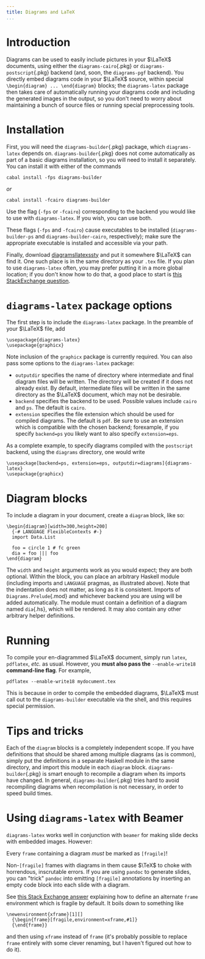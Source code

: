 ```yaml
---
title: Diagrams and LaTeX
...
```


Introduction
============

Diagrams can be used to easily include pictures in your $\LaTeX$
documents, using either the `diagrams-cairo`{.pkg} or
`diagrams-postscript`{.pkg} backend (and, soon, the `diagrams-pgf`
backend). You directly embed diagrams code in your $\LaTeX$ source,
within special `\begin{diagram} ... \end{diagram}` blocks; the
`diagrams-latex` package then takes care of automatically running your
diagrams code and including the generated images in the output, so you
don't need to worry about maintaining a bunch of source files or running
special preprocessing tools.

Installation
============

First, you will need the `diagrams-builder`{.pkg} package, which
`diagrams-latex` depends on. `diagrams-builder`{.pkg} does not come
automatically as part of a basic diagrams installation, so you will need
to install it separately. You can install it with either of the commands

    cabal install -fps diagrams-builder

*or*

    cabal install -fcairo diagrams-builder

Use the flag (`-fps` or `-fcairo`) corresponding to the backend you
would like to use with `diagrams-latex`. If you wish, you can use both.

These flags (`-fps` and `-fcairo`) cause executables to be installed
(`diagrams-builder-ps` and `diagrams-builder-cairo`, respectively); make
sure the appropriate executable is installed and accessible via your
path.

Finally, download
[diagramsllatexssty](https://github.com/diagrams/diagrams-builder/blob/master/latex/diagrams-latex.sty)
and put it somewhere $\LaTeX$ can find it. One such place is in the same
directory as your `.tex` file. If you plan to use `diagrams-latex`
often, you may prefer putting it in a more global location; if you don't
know how to do that, a good place to start is [this StackExchange
question](http://tex.stackexchange.com/questions/1137/where-do-i-place-my-own-sty-files-to-make-them-available-to-all-my-tex-files).

`diagrams-latex` package options
================================

The first step is to include the `diagrams-latex` package. In the
preamble of your $\LaTeX$ file, add

    \usepackage{diagrams-latex}
    \usepackage{graphicx}

Note inclusion of the `graphicx` package is currently required. You can
also pass some options to the `diagrams-latex` package:

-   `outputdir` specifies the name of directory where intermediate and
    final diagram files will be written. The directory will be created
    if it does not already exist. By default, intermediate files will be
    written in the same directory as the $\LaTeX$ document, which may
    not be desirable.
-   `backend` specifies the backend to be used. Possible values include
    `cairo` and `ps`. The default is `cairo`.
-   `extension` specifies the file extension which should be used for
    compiled diagrams. The default is `pdf`. Be sure to use an extension
    which is compatible with the chosen backend; forexample, if you
    specify `backend=ps` you likely want to also specify
    `extension=eps`.

As a complete example, to specify diagrams compiled with the
`postscript` backend, using the `diagrams` directory, one would write

    \usepackage[backend=ps, extension=eps, outputdir=diagrams]{diagrams-latex}
    \usepackage{graphicx}

Diagram blocks
==============

To include a diagram in your document, create a `diagram` block, like
so:

    \begin{diagram}[width=300,height=200]
      {-# LANGUAGE FlexibleContexts #-}
      import Data.List

      foo = circle 1 # fc green
      dia = foo ||| foo
    \end{diagram}

The `width` and `height` arguments work as you would expect; they are
both optional. Within the block, you can place an arbitrary Haskell
module (including imports and `LANGUAGE` pragmas, as illustrated above).
Note that the indentation does not matter, as long as it is consistent.
Imports of `Diagrams.Prelude`{.mod} and whichever backend you are using
will be added automatically. The module must contain a definition of a
diagram named `dia`{.hs}, which will be rendered. It may also contain
any other arbitrary helper definitions.

Running
=======

To compile your en-diagrammed $\LaTeX$ document, simply run `latex`,
`pdflatex`, *etc.* as usual. However, you **must also pass the**
`--enable-write18` **command-line flag**. For example,

    pdflatex --enable-write18 mydocument.tex

This is because in order to compile the embedded diagrams, $\LaTeX$ must
call out to the `diagrams-builder` executable via the shell, and this
requires special permission.

Tips and tricks
===============

Each of the `diagram` blocks is a completely independent scope. If you
have definitions that should be shared among multiple diagrams (as is
common), simply put the definitions in a separate Haskell module in the
same directory, and import this module in each `diagram` block.
`diagrams-builder`{.pkg} is smart enough to recompile a diagram when its
imports have changed. In general, `diagrams-builder`{.pkg} tries hard to
avoid recompiling diagrams when recompilation is not necessary, in order
to speed build times.

Using `diagrams-latex` with Beamer
==================================

`diagrams-latex` works well in conjunction with `beamer` for making
slide decks with embedded images. However:

<div class="warning">

Every `frame` containing a diagram *must* be marked as `[fragile]`!

</div>

Non-`[fragile]` frames with diagrams in them cause $\TeX$ to choke with
horrendous, inscrutable errors. If you are using `pandoc` to generate
slides, you can "trick" `pandoc` into emitting `[fragile]` annotations
by inserting an empty code block into each slide with a diagram.

See [this Stack Exchange
answer](<http://tex.stackexchange.com/questions/11328/beamers-fragile-frame-as-default>)
explaining how to define an alternate `frame` environment which is
fragile by default. It boils down to something like

    \newenvironment{xframe}[1][]
      {\begin{frame}[fragile,environment=xframe,#1]}
      {\end{frame}}

and then using `xframe` instead of `frame` (it's probably possible to
replace `frame` entirely with some clever renaming, but I haven't
figured out how to do it).
